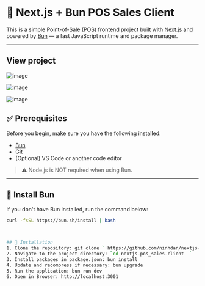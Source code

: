 # 🚀 Next.js + Bun POS Sales Client

This is a simple Point-of-Sale (POS) frontend project built with [Next.js](https://nextjs.org) and powered by [Bun](https://bun.sh) — a fast JavaScript runtime and package manager.

---

## View project
![image](https://github.com/user-attachments/assets/f43a724a-0717-466d-b08f-2fa86a107b57)

![image](https://github.com/user-attachments/assets/6fadf0a4-93d0-4d85-a85e-9ff13e66cc8b)

![image](https://github.com/user-attachments/assets/d14a0812-1f11-46db-b127-9d7a8211b033)

## ✅ Prerequisites

Before you begin, make sure you have the following installed:

- [Bun](https://bun.sh)
- Git
- (Optional) VS Code or another code editor

> ⚠️ Node.js is NOT required when using Bun.

---

## 🔧 Install Bun

If you don't have Bun installed, run the command below:

```bash
curl -fsSL https://bun.sh/install | bash



## 🚀 Installation
1. Clone the repository: git clone ` https://github.com/ninhdan/nextjs-pos_sales-client.git `
2. Navigate to the project directory: `cd nextjs-pos_sales-client  `
3. Install packages in package.json: bun install
4. Update and recompress if necessary: bun upgrade
5. Run the application: bun run dev
6. Open in Browser: http://localhost:3001
